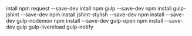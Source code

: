 intall npm request --save-dev
intall npm gulp --save-dev
npm install gulp-jshint --save-dev
npm install jshint-stylish --save-dev
npm install --save-dev gulp-nodemon
npm install --save-dev gulp-open
npm install --save-dev gulp gulp-livereload gulp-notify
